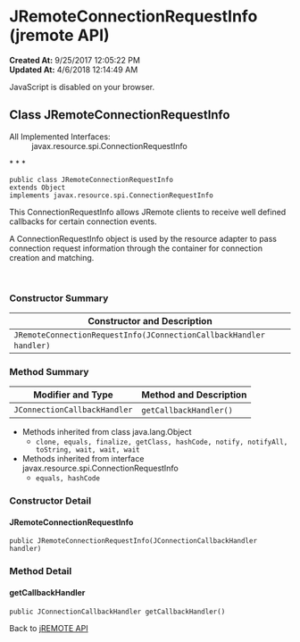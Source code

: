 # JRemoteConnectionRequestInfo (jremote API)

**Created At:** 9/25/2017 12:05:22 PM  
**Updated At:** 4/6/2018 12:14:49 AM  

<script type="text/javascript"><!--
    try {
        if (location.href.indexOf('is-external=true') == -1) {
            parent.document.title="JRemoteConnectionRequestInfo (jremote   API)";
        }
    }
    catch(err) {
    }
//-->
var methods = {"i0":10};
var tabs = {65535:["t0","All Methods"],2:["t2","Instance Methods"],8:["t4","Concrete Methods"]};
var altColor = "altColor";
var rowColor = "rowColor";
var tableTab = "tableTab";
var activeTableTab = "activeTableTab";</script><noscript><div>JavaScript is disabled on your browser.</div></noscript><!-- ========= START OF TOP NAVBAR ======= -->
<!--   -->

## Class JRemoteConnectionRequestInfo

<dl><dt>All Implemented Interfaces:</dt><dd>javax.resource.spi.ConnectionRequestInfo</dd></dl>
* * *


```
public class JRemoteConnectionRequestInfo
extends Object
implements javax.resource.spi.ConnectionRequestInfo
```

This ConnectionRequestInfo allows JRemote clients to receive well defined callbacks for certain connection events.

A ConnectionRequestInfo object is used by the resource adapter to pass connection request information through the container for connection creation and matching.
<dl><dt><br></dt></dl>

<!--   -->

### Constructor Summary


| Constructor and Description<br> |
| --- |
| `JRemoteConnectionRequestInfo(JConnectionCallbackHandler handler)` <br> |




<!--   -->

### Method Summary


| Modifier and Type<br> | Method and Description<br> |
| --- | --- |
| `JConnectionCallbackHandler`<br> | `getCallbackHandler()` <br> |


- <!--   -->Methods inherited from class java.lang.Object
    - `clone, equals, finalize, getClass, hashCode, notify, notifyAll, toString, wait, wait, wait`
- <!--   -->Methods inherited from interface javax.resource.spi.ConnectionRequestInfo
    - `equals, hashCode`

<!--   -->

### Constructor Detail
<!--   -->


#### JRemoteConnectionRequestInfo

```
public JRemoteConnectionRequestInfo(JConnectionCallbackHandler handler)
```


<!-- ============ METHOD DETAIL ========== -->
<!--   -->

### 


### Method Detail
<!--   -->


#### getCallbackHandler

```
public JConnectionCallbackHandler getCallbackHandler()
```
<!-- ========= END OF CLASS DATA ========= --><!-- ======= START OF BOTTOM NAVBAR ====== -->
<!--   -->


Back to [jREMOTE API](com_jbase_jremote_package-summary)
